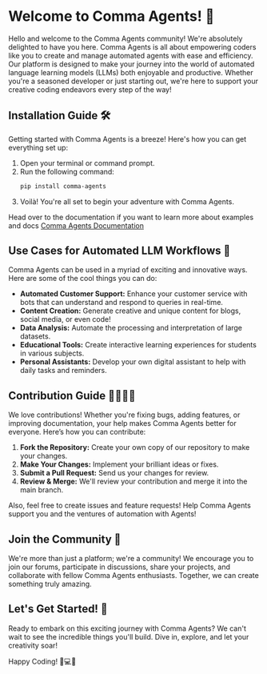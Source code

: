 # Welcome to Comma Agents! 🌟

Hello and welcome to the Comma Agents community! We're absolutely delighted to have you here. Comma Agents is all about empowering coders like you to create and manage automated agents with ease and efficiency. Our platform is designed to make your journey into the world of automated language learning models (LLMs) both enjoyable and productive. Whether you're a seasoned developer or just starting out, we're here to support your creative coding endeavors every step of the way!

## Installation Guide 🛠️

Getting started with Comma Agents is a breeze! Here's how you can get everything set up:

1. Open your terminal or command prompt.
2. Run the following command:
   ```bash
   pip install comma-agents
   ```
3. Voilà! You're all set to begin your adventure with Comma Agents.

Head over to the documentation if you want to learn more about examples and docs [Comma Agents Documentation](https://commaagents.com/)

## Use Cases for Automated LLM Workflows 🚀

Comma Agents can be used in a myriad of exciting and innovative ways. Here are some of the cool things you can do:

- **Automated Customer Support:** Enhance your customer service with bots that can understand and respond to queries in real-time.
- **Content Creation:** Generate creative and unique content for blogs, social media, or even code!
- **Data Analysis:** Automate the processing and interpretation of large datasets.
- **Educational Tools:** Create interactive learning experiences for students in various subjects.
- **Personal Assistants:** Develop your own digital assistant to help with daily tasks and reminders.

## Contribution Guide 👨‍💻👩‍💻

We love contributions! Whether you're fixing bugs, adding features, or improving documentation, your help makes Comma Agents better for everyone. Here’s how you can contribute:

1. **Fork the Repository:** Create your own copy of our repository to make your changes.
2. **Make Your Changes:** Implement your brilliant ideas or fixes.
3. **Submit a Pull Request:** Send us your changes for review.
4. **Review & Merge:** We'll review your contribution and merge it into the main branch.

Also, feel free to create issues and feature requests! Help Comma Agents support you and the ventures of automation with Agents!

## Join the Community 🤝

We're more than just a platform; we're a community! We encourage you to join our forums, participate in discussions, share your projects, and collaborate with fellow Comma Agents enthusiasts. Together, we can create something truly amazing.

## Let's Get Started! 🎉

Ready to embark on this exciting journey with Comma Agents? We can't wait to see the incredible things you'll build. Dive in, explore, and let your creativity soar!

Happy Coding! 🚀💻🤖
